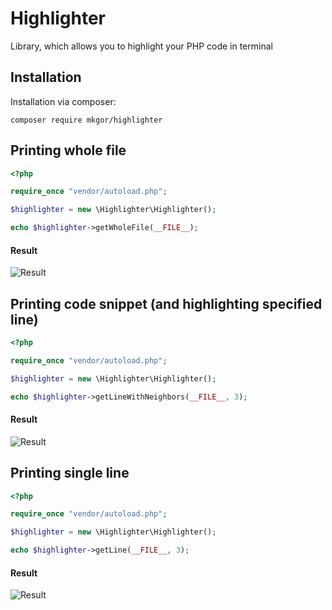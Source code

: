 # Highlighter
Library, which allows you to highlight your PHP code in terminal

## Installation
Installation via composer:

````
composer require mkgor/highlighter
````

## Printing whole file
````php
<?php

require_once "vendor/autoload.php";

$highlighter = new \Highlighter\Highlighter();

echo $highlighter->getWholeFile(__FILE__);
````

#### Result
![Result](https://i.imgur.com/TC1mP2u.png)

## Printing code snippet (and highlighting specified line)
````php
<?php

require_once "vendor/autoload.php";

$highlighter = new \Highlighter\Highlighter();

echo $highlighter->getLineWithNeighbors(__FILE__, 3);
````

#### Result

![Result](https://i.imgur.com/iqEfh0d.png)


## Printing single line
````php
<?php

require_once "vendor/autoload.php";

$highlighter = new \Highlighter\Highlighter();

echo $highlighter->getLine(__FILE__, 3);
````
#### Result

![Result](https://i.imgur.com/qfJWGrP.png)